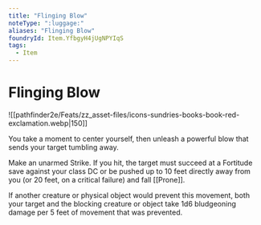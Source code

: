```yaml
---
title: "Flinging Blow"
noteType: ":luggage:"
aliases: "Flinging Blow"
foundryId: Item.YfbgyH4jUgNPYIqS
tags:
  - Item
---
```


# Flinging Blow
![[pathfinder2e/Feats/zz_asset-files/icons-sundries-books-book-red-exclamation.webp|150]]

You take a moment to center yourself, then unleash a powerful blow that sends your target tumbling away.

Make an unarmed Strike. If you hit, the target must succeed at a Fortitude save against your class DC or be pushed up to 10 feet directly away from you (or 20 feet, on a critical failure) and fall [[Prone]].

If another creature or physical object would prevent this movement, both your target and the blocking creature or object take 1d6 bludgeoning damage per 5 feet of movement that was prevented.
